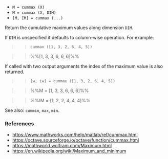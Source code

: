 - `M = cummax (X)`
- `M = cummax (X, DIM)`
- `[M, IM] = cummax (...)`

Return the cumulative maximum values along dimension `DIM`.

If `DIM` is unspecified it defaults to column-wise operation. For example:

> > `cummax ([1, 3, 2, 6, 4, 5])`

> > %%[1, 3, 3, 6, 6, 6]%%

If called with two output arguments the index of the maximum value is also
returned.

> > `[w, iw] = cummax ([1, 3, 2, 6, 4, 5])`

> > %%M = [1, 3, 3, 6, 6, 6]%%

> > %%IM = [1, 2, 2, 4, 4, 4]%%

See also: `cummin`, `max`, `min`.

### References

- https://www.mathworks.com/help/matlab/ref/cummax.html
- https://octave.sourceforge.io/octave/function/cummax.html
- https://mathworld.wolfram.com/Maximum.html
- https://en.wikipedia.org/wiki/Maximum_and_minimum
